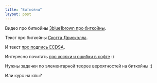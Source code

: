 ```yaml
---
title: "Биткойны"
layout: post
---
```


Видео про биткойны [3blue1brown про биткойны](https://youtu.be/bBC-nXj3Ng4).

Текст про биткойны [Скотта Дрисколла](http://www.imponderablethings.com/2013/07/how-bitcoin-works-under-hood.html).

И текст [про подпись ECDSA](http://kakaroto.homelinux.net/2012/01/how-the-ecdsa-algorithm-works/).

Интересно почитать [про косяки и ошибки в софте](https://en.bitcoin.it/wiki/Common_Vulnerabilities_and_Exposures) :)

Нужны задачки по элементарной теорее вероятностей на биткойны :)

Или курс на клш?



